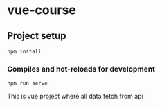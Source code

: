 # vue-course

## Project setup
```
npm install
```

### Compiles and hot-reloads for development
```
npm run serve
```

This is vue project where all data fetch from api
